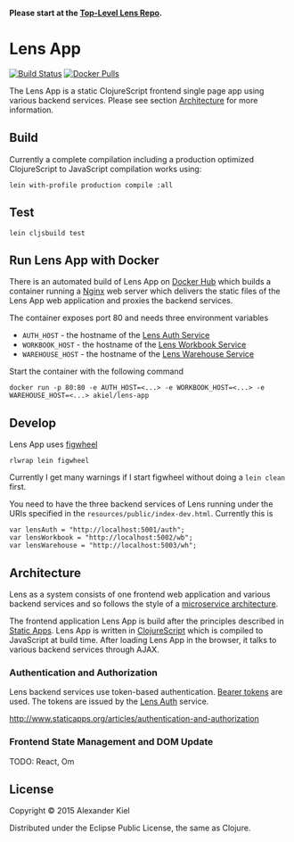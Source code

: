 __Please start at the [Top-Level Lens Repo][11].__

# Lens App

[![Build Status](https://travis-ci.org/alexanderkiel/lens-app.svg?branch=master)](https://travis-ci.org/alexanderkiel/lens-app)
[![Docker Pulls](https://img.shields.io/docker/pulls/akiel/lens-app.svg)](https://hub.docker.com/r/akiel/lens-app/)

The Lens App is a static ClojureScript frontend single page app using various 
backend services. Please see section [Architecture](#architecture) for more 
information.

## Build

Currently a complete compilation including a production optimized ClojureScript
to JavaScript compilation works using:

    lein with-profile production compile :all

## Test

    lein cljsbuild test

## Run Lens App with Docker

There is an automated build of Lens App on [Docker Hub][10] which builds a
container running a [Nginx][7] web server which delivers the static files of the
Lens App web application and proxies the backend services.

The container exposes port 80 and needs three environment variables

 * `AUTH_HOST` - the hostname of the [Lens Auth Service][5]
 * `WORKBOOK_HOST` - the hostname of the [Lens Workbook Service][8]
 * `WAREHOUSE_HOST` - the hostname of the [Lens Warehouse Service][9]

Start the container with the following command

    docker run -p 80:80 -e AUTH_HOST=<...> -e WORKBOOK_HOST=<...> -e WAREHOUSE_HOST=<...> akiel/lens-app

## Develop

Lens App uses [figwheel][6]

    rlwrap lein figwheel

Currently I get many warnings if I start figwheel without doing a `lein clean` 
first. 

You need to have the three backend services of Lens running under the URIs
specified in the `resources/public/index-dev.html`. Currently this is

    var lensAuth = "http://localhost:5001/auth";
    var lensWorkbook = "http://localhost:5002/wb";
    var lensWarehouse = "http://localhost:5003/wh";

## Architecture

Lens as a system consists of one frontend web application and various backend
services and so follows the style of a [microservice architecture][1].

The frontend application Lens App is build after the principles described in
[Static Apps][2]. Lens App is written in [ClojureScript][3] which is compiled to
JavaScript at build time. After loading Lens App in the browser, it talks to
various backend services through AJAX.

### Authentication and Authorization

Lens backend services use token-based authentication. [Bearer tokens][4] are
used. The tokens are issued by the [Lens Auth][5] service.

http://www.staticapps.org/articles/authentication-and-authorization

### Frontend State Management and DOM Update

TODO: React, Om

## License

Copyright © 2015 Alexander Kiel

Distributed under the Eclipse Public License, the same as Clojure.

[1]: <http://martinfowler.com/articles/microservices.html>
[2]: <http://www.staticapps.org/>
[3]: <https://github.com/clojure/clojurescript>
[4]: <https://tools.ietf.org/html/rfc6750>
[5]: <https://github.com/alexanderkiel/lens-auth>
[6]: <https://github.com/bhauman/lein-figwheel>
[7]: <http://nginx.org/>
[8]: <https://github.com/alexanderkiel/lens-workbook>
[9]: <https://github.com/alexanderkiel/lens-warehouse>
[10]: <https://registry.hub.docker.com/u/akiel/lens-app/>
[11]: <https://github.com/alexanderkiel/lens>
